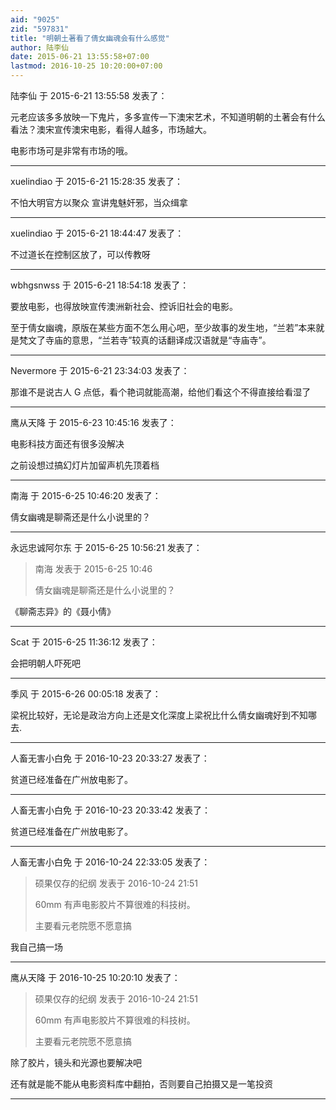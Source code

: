 ```yaml
---
aid: "9025"
zid: "597831"
title: "明朝土著看了倩女幽魂会有什么感觉"
author: 陆李仙
date: 2015-06-21 13:55:58+07:00
lastmod: 2016-10-25 10:20:00+07:00
---
```


陆李仙 于 2015-6-21 13:55:58 发表了：

元老应该多多放映一下鬼片，多多宣传一下澳宋艺术，不知道明朝的土著会有什么看法？澳宋宣传澳宋电影，看得人越多，市场越大。

电影市场可是非常有市场的哦。

---

xuelindiao 于 2015-6-21 15:28:35 发表了：

不怕大明官方以聚众 宣讲鬼魅奸邪，当众缉拿

---

xuelindiao 于 2015-6-21 18:44:47 发表了：

不过道长在控制区放了，可以传教呀

---

wbhgsnwss 于 2015-6-21 18:54:18 发表了：

要放电影，也得放映宣传澳洲新社会、控诉旧社会的电影。

至于倩女幽魂，原版在某些方面不怎么用心吧，至少故事的发生地，“兰若”本来就是梵文了寺庙的意思，“兰若寺”较真的话翻译成汉语就是“寺庙寺”。

---

Nevermore 于 2015-6-21 23:34:03 发表了：

那谁不是说古人 G 点低，看个艳词就能高潮，给他们看这个不得直接给看湿了

---

鹰从天降 于 2015-6-23 10:45:16 发表了：

电影科技方面还有很多没解决

之前设想过搞幻灯片加留声机先顶着档

---

南海 于 2015-6-25 10:46:20 发表了：

倩女幽魂是聊斋还是什么小说里的？

---

永远忠诚阿尔东 于 2015-6-25 10:56:21 发表了：

> 南海 发表于 2015-6-25 10:46
>
> 倩女幽魂是聊斋还是什么小说里的？

《聊斋志异》的《聂小倩》

---

Scat 于 2015-6-25 11:36:12 发表了：

会把明朝人吓死吧

---

季风 于 2015-6-26 00:05:18 发表了：

梁祝比较好，无论是政治方向上还是文化深度上梁祝比什么倩女幽魂好到不知哪去.

---

人畜无害小白免 于 2016-10-23 20:33:27 发表了：

贫道已经准备在广州放电影了。

---

人畜无害小白免 于 2016-10-23 20:33:42 发表了：

贫道已经准备在广州放电影了。

---

人畜无害小白免 于 2016-10-24 22:33:05 发表了：

> 硕果仅存的纪纲 发表于 2016-10-24 21:51
>
> 60mm 有声电影胶片不算很难的科技树。
>
> 主要看元老院愿不愿意搞

我自己搞一场

---

鹰从天降 于 2016-10-25 10:20:10 发表了：

> 硕果仅存的纪纲 发表于 2016-10-24 21:51
>
> 60mm 有声电影胶片不算很难的科技树。
>
> 主要看元老院愿不愿意搞

除了胶片，镜头和光源也要解决吧

还有就是能不能从电影资料库中翻拍，否则要自己拍摄又是一笔投资

---

